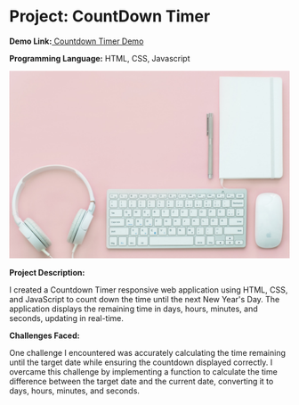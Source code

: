 # **Project: CountDown Timer**

**Demo Link:**[ Countdown Timer Demo](https://magnificent-puffpuff-90e9ff.netlify.app/)

**Programming Language:** HTML, CSS, Javascript


![countdownTimer](timer-background.jpg)


**Project Description:**

I created a Countdown Timer responsive web application using HTML, CSS, and JavaScript to count down the time until the next New Year's Day. The application displays the remaining time in days, hours, minutes, and seconds, updating in real-time.

**Challenges Faced:**

One challenge I encountered was accurately calculating the time remaining until the target date while ensuring the countdown displayed correctly. I overcame this challenge by implementing a function to calculate the time difference between the target date and the current date, converting it to days, hours, minutes, and seconds.
